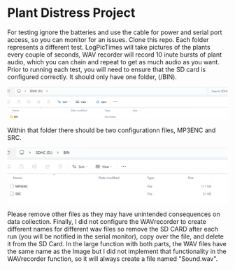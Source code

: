 # Plant Distress Project

For testing ignore the batteries and use the cable for power and serial port access, so you can monitor for an issues.
Clone this repo. Each folder represents a different test. LogPicTimes will take pictures of the plants every couple of seconds, WAV recorder will record 10 inute bursts of plant audio, which you can chain and repeat to get as much audio as you want. 
Prior to running each test, you will need to ensure that the SD card is configured correctly. It should only have one folder, (/BIN).

![screenshot](SDHC_Files.png) 

Within that folder there should be two configurationn files, MP3ENC and SRC.

![screenshot](BIN_Folder.png)

Please remove other files as they may have unintended consequences on data collection.
Finally, I did not configure the WAVrecorder to create different names for different wav files so remove the SD CARD after each run (you will be notified in the serial monitor), copy over the file, and delete it from the SD Card. In the large function with both parts, the WAV files have the same name as the Image but I did not implement that functionality in the WAVrecorder function, so it will always create a file named "Sound.wav".
